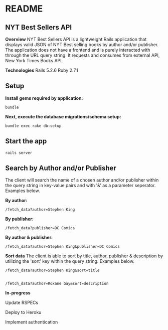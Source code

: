 # README

## NYT Best Sellers API
<!-- [LiveSite](www.site.come) -->

**Overview**
NYT Best Sellers API is a lightweight Rails application that displays valid JSON of NYT Best selling books by author and/or publisher. The application does not have a frontend and is purely interacted with through the URL query string. It requests and consumes from external API, New York Times Books API.


**Technologies**
Rails 5.2.6
Ruby 2.7.1

## Setup
**Install gems required by application:** 

    bundle

**Next, execute the database migrations/schema setup:**

	bundle exec rake db:setup

## Start the app

    rails server

## Search by Author and/or Publisher

The client will search the name of a chosen author and/or publisher within the query string in key-value pairs and with '&' as a parameter seperator. Examples below.

**By author:**

    /fetch_data?author=Stephen King
    
**By publisher:**

    /fetch_data?publisher=DC Comics
    
**By author & publisher:**

    /fetch_data?author=Stephen King&publisher=DC Comics
    

**Sort data**
The client is able to sort by title, author, publisher & description by utilizing the 'sort' key within the query string. Examples below.

    /fetch_data?author=Stephen King&sort=title


    /fetch_data?author=Roxane Gay&sort=description


**In-progress**

Update RSPECs

Deploy to Heroku

Implement authentication
